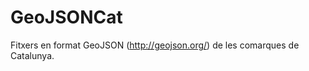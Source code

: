 GeoJSONCat
==========

Fitxers en format GeoJSON (http://geojson.org/) de les comarques de Catalunya.
